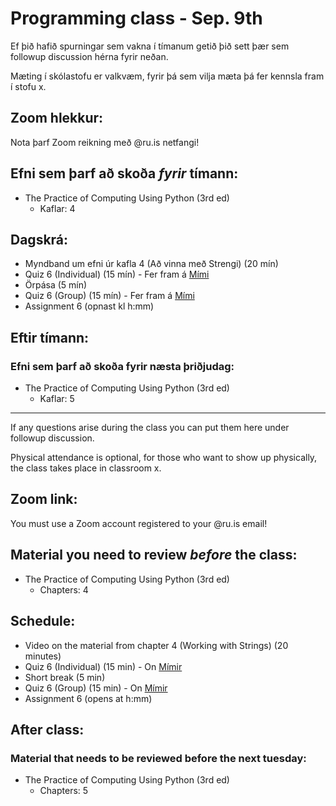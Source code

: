 # Programming class - Sep. 9th
Ef þið hafið spurningar sem vakna í tímanum getið þið sett þær sem followup discussion hérna fyrir neðan.

Mæting í skólastofu er valkvæm, fyrir þá sem vilja mæta þá fer kennsla fram í stofu x.

## Zoom hlekkur: 

Nota þarf Zoom reikning með @ru.is netfangi!

## Efni sem þarf að skoða ***fyrir*** tímann:

- The Practice of Computing Using Python (3rd ed)
    - Kaflar: 4

## Dagskrá:

- Myndband um efni úr kafla 4 (Að vinna með Strengi) (20 mín)
- Quiz 6 (Individual) (15 mín) - Fer fram á [Mími](https://class.mimir.io/courses/ea6d4c19-bd9e-450e-acd9-370af0b5da0f)
- Örpása (5 mín)
- Quiz 6 (Group) (15 mín) - Fer fram á [Mími](https://class.mimir.io/courses/ea6d4c19-bd9e-450e-acd9-370af0b5da0f)
- Assignment 6 (opnast kl h:mm)

## Eftir tímann:

### Efni sem þarf að skoða fyrir næsta þriðjudag:

- The Practice of Computing Using Python (3rd ed)
    - Kaflar: 5

---

If any questions arise during the class you can put them here under followup discussion.

Physical attendance is optional, for those who want to show up physically, the class takes place in classroom x.

## Zoom link:

You must use a Zoom account registered to your @ru.is email!

## Material you need to review ***before*** the class:

- The Practice of Computing Using Python (3rd ed)
    - Chapters: 4

## Schedule:

- Video on the material from chapter 4 (Working with Strings) (20 minutes)
- Quiz 6 (Individual) (15 min) - On [Mímir](https://class.mimir.io/courses/ea6d4c19-bd9e-450e-acd9-370af0b5da0f)
- Short break (5 min)
- Quiz 6 (Group) (15 min) - On [Mímir](https://class.mimir.io/courses/ea6d4c19-bd9e-450e-acd9-370af0b5da0f)
- Assignment 6 (opens at h:mm)

## After class:

### Material that needs to be reviewed before the next tuesday:

- The Practice of Computing Using Python (3rd ed)
    - Chapters: 5
